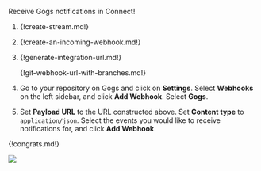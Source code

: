 Receive Gogs notifications in Connect!

1. {!create-stream.md!}

1. {!create-an-incoming-webhook.md!}

1. {!generate-integration-url.md!}

    {!git-webhook-url-with-branches.md!}

1. Go to your repository on Gogs and click on **Settings**. Select
   **Webhooks** on the left sidebar, and click **Add Webhook**.
   Select **Gogs**.

1. Set **Payload URL** to the URL constructed above. Set **Content type**
   to `application/json`. Select the events you would like to receive
   notifications for, and click **Add Webhook**.

{!congrats.md!}

![](/static/images/integrations/gogs/001.png)
